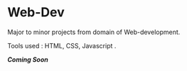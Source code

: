 # Web-Dev
Major to minor projects from domain of Web-development.

Tools used : HTML, CSS, Javascript .

**_Coming Soon_**
